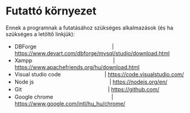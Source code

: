 # Futattó környezet
Ennek a programnak a futatásához szükséges alkalmazások (és ha szükséges a letöltő linkjük):
  - DBForge 　　　　　　　　　　　　　　| https://www.devart.com/dbforge/mysql/studio/download.html
  - Xampp 　　　　　　　　　　　　　　　| https://www.apachefriends.org/hu/download.html
  - Visual studio code 　　　　　　　　| https://code.visualstudio.com/
  - Node js 　　　　　　　　　　　　　　| https://nodejs.org/en/
  - Git 　　　　　　　　　　　　　　　　| https://github.com/
  - Google chrome　　　　　　　　　　　| https://www.google.com/intl/hu_hu/chrome/
